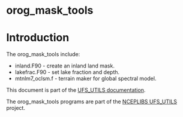 
# orog_mask_tools

# Introduction

The orog_mask_tools include:
* inland.F90 - create an inland land mask.
* lakefrac.F90 - set lake fraction and depth.
* mtnlm7_oclsm.f - terrain maker for global spectral model.

This document is part of the <a href="../index.html">UFS_UTILS
documentation</a>.

The orog_mask_tools programs are part of the [NCEPLIBS
UFS_UTILS](https://github.com/NOAA-EMC/UFS_UTILS) project.


